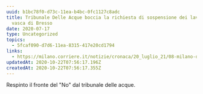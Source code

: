```yaml
---
uuid: b1bc78f0-d73c-11ea-b4bc-0fc1127c8adc
title: Tribunale Delle Acque boccia la richiesta di sospensione dei lavori della
  vasca di Bresso
date: 2020-07-17
type: Uncategorized
topics:
  - 5fcaf090-d7d6-11ea-8315-417e20cd1794
links:
  - https://milano.corriere.it/notizie/cronaca/20_luglio_21/08-milano-documentoacorriere-web-milano-b3510a74-cac5-11ea-b15c-cd9b33ddf899.shtml
updatedAt: 2020-10-22T07:56:17.196Z
createdAt: 2020-10-22T07:56:17.355Z
---
```


Respinto il fronte del "No" dal tribunale delle acque.
